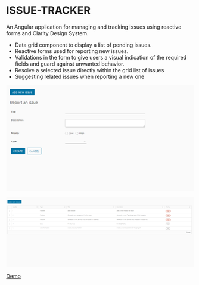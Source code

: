 # ISSUE-TRACKER

An Angular application for managing and tracking issues using reactive forms and Clarity Design System.
* Data grid component to display a list of pending issues. 
* Reactive forms used for reporting new issues. 
* Validations in the form to give users a visual indication of the required fields and guard against unwanted behavior.
* Resolve a selected issue directly within the grid list of issues
* Suggesting related issues when reporting a new one

![alt add issue](https://github.com/bakigervalla/issue-tracker-angular/blob/master/issue-tracker/add-issue.png?raw=true)

![alt list of issues](https://github.com/bakigervalla/issue-tracker-angular/blob/master/issue-tracker/issue-list.png?raw=true)

[Demo](https://node-zwpiml.stackblitz.io)
